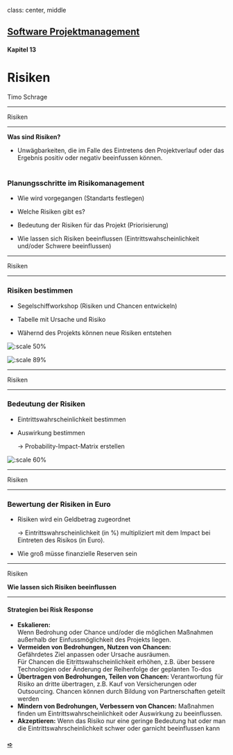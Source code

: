 
class: center, middle

## [Software Projektmanagement](index.html)

#### Kapitel 13

# Risiken
Timo Schrage

---
Risiken

----

**Was sind Risiken?**

* Unwägbarkeiten, die im Falle des Eintretens den Projektverlauf oder das
Ergebnis positiv oder negativ beeinfussen können.
</br></br>

### Planungsschritte im Risikomanagement

* Wie wird vorgegangen (Standarts festlegen)

* Welche Risiken gibt es?

* Bedeutung der Risiken für das Projekt (Priorisierung)

* Wie lassen sich Risiken beeinflussen (Eintrittswahscheinlichkeit und/oder Schwere beeinflussen)


---
Risiken

----

### Risiken bestimmen

* Segelschiffworkshop (Risiken und Chancen entwickeln)

* Tabelle mit Ursache und Risiko

* Wähernd des Projekts können neue Risiken entstehen

![:scale 50%](media/kapitel13/Segelschiff.PNG)

![:scale 89%](media/kapitel13/TabelleUW.PNG)

---
Risiken

----
### Bedeutung der Risiken
* Eintrittswahrscheinlichkeit bestimmen

* Auswirkung bestimmen

    -> Probability-Impact-Matrix erstellen

![:scale 60%](media/kapitel13/ProbabilityImpactMatrix.PNG)

---
Risiken

----
### Bewertung der Risiken in Euro
* Risiken wird ein Geldbetrag zugeordnet

    -> Eintrittswahrscheinlichkeit (in %) multipliziert mit dem Impact bei Eintreten des Risikos (in Euro).

* Wie groß müsse finanzielle Reserven sein

---
Risiken

**Wie lassen sich Risiken beeinflussen**

----


#### Strategien bei Risk Response

* **Eskalieren:**</br>
Wenn Bedrohung oder Chance und/oder die möglichen Maßnahmen außerhalb der Einfussmöglichkeit des Projekts liegen.
* **Vermeiden von Bedrohungen, Nutzen von Chancen:** </br>Gefährdetes Ziel anpassen oder Ursache ausräumen. </br>
Für Chancen die Eitrittswahscheinlichkeit erhöhen, z.B. über bessere Technologien oder Änderung der Reihenfolge der geplanten To-dos
* **Übertragen von Bedrohungen, Teilen von Chancen:**
Verantwortung für Risiko an dritte übertragen, z.B. Kauf von Versicherungen oder Outsourcing.
Chancen können durch Bildung von Partnerschaften geteilt werden
* **Mindern von Bedrohungen, Verbessern von Chancen:**
Maßnahmen finden um Eintrittswahrscheinlichkeit oder Auswirkung zu beeinflussen.
* **Akzeptieren:**
Wenn das Risiko nur eine geringe Bedeutung hat oder man die Eintrittswahrscheinlichkeit schwer oder garnicht beeinflussen kann

#### [&#10154;](?url=14.kapitel.md)